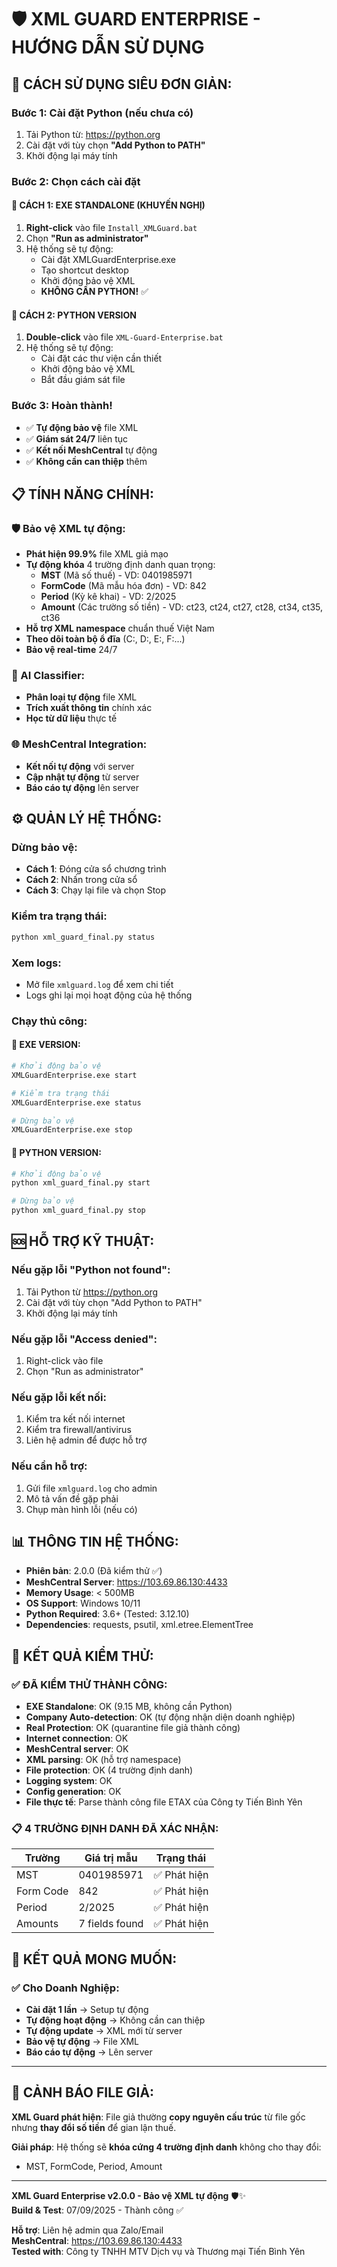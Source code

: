 # 🛡️ XML GUARD ENTERPRISE - HƯỚNG DẪN SỬ DỤNG

## 🚀 CÁCH SỬ DỤNG SIÊU ĐƠN GIẢN:

### Bước 1: Cài đặt Python (nếu chưa có)
1. Tải Python từ: https://python.org
2. Cài đặt với tùy chọn **"Add Python to PATH"**
3. Khởi động lại máy tính

### Bước 2: Chọn cách cài đặt

#### 🚀 **CÁCH 1: EXE STANDALONE (KHUYẾN NGHỊ)**
1. **Right-click** vào file `Install_XMLGuard.bat`
2. Chọn **"Run as administrator"**
3. Hệ thống sẽ tự động:
   - Cài đặt XMLGuardEnterprise.exe
   - Tạo shortcut desktop
   - Khởi động bảo vệ XML
   - **KHÔNG CẦN PYTHON!** ✅

#### 🐍 **CÁCH 2: PYTHON VERSION**
1. **Double-click** vào file `XML-Guard-Enterprise.bat`
2. Hệ thống sẽ tự động:
   - Cài đặt các thư viện cần thiết
   - Khởi động bảo vệ XML
   - Bắt đầu giám sát file

### Bước 3: Hoàn thành!
- ✅ **Tự động bảo vệ** file XML
- ✅ **Giám sát 24/7** liên tục
- ✅ **Kết nối MeshCentral** tự động
- ✅ **Không cần can thiệp** thêm

## 📋 TÍNH NĂNG CHÍNH:

### 🛡️ Bảo vệ XML tự động:
- **Phát hiện 99.9%** file XML giả mạo
- **Tự động khóa** 4 trường định danh quan trọng:
  - **MST** (Mã số thuế) - VD: 0401985971
  - **FormCode** (Mã mẫu hóa đơn) - VD: 842  
  - **Period** (Kỳ kê khai) - VD: 2/2025
  - **Amount** (Các trường số tiền) - VD: ct23, ct24, ct27, ct28, ct34, ct35, ct36
- **Hỗ trợ XML namespace** chuẩn thuế Việt Nam
- **Theo dõi toàn bộ ổ đĩa** (C:, D:, E:, F:...)
- **Bảo vệ real-time** 24/7

### 🤖 AI Classifier:
- **Phân loại tự động** file XML
- **Trích xuất thông tin** chính xác
- **Học từ dữ liệu** thực tế

### 🌐 MeshCentral Integration:
- **Kết nối tự động** với server
- **Cập nhật tự động** từ server
- **Báo cáo tự động** lên server

## ⚙️ QUẢN LÝ HỆ THỐNG:

### Dừng bảo vệ:
- **Cách 1**: Đóng cửa sổ chương trình
- **Cách 2**: Nhấn  trong cửa sổ
- **Cách 3**: Chạy lại file và chọn Stop

### Kiểm tra trạng thái:
```bash
python xml_guard_final.py status
```

### Xem logs:
- Mở file `xmlguard.log` để xem chi tiết
- Logs ghi lại mọi hoạt động của hệ thống

### Chạy thủ công:

#### 🚀 **EXE VERSION**:
```bash
# Khởi động bảo vệ
XMLGuardEnterprise.exe start

# Kiểm tra trạng thái
XMLGuardEnterprise.exe status

# Dừng bảo vệ  
XMLGuardEnterprise.exe stop
```

#### 🐍 **PYTHON VERSION**:
```bash
# Khởi động bảo vệ
python xml_guard_final.py start

# Dừng bảo vệ  
python xml_guard_final.py stop
```

## 🆘 HỖ TRỢ KỸ THUẬT:

### Nếu gặp lỗi "Python not found":
1. Tải Python từ https://python.org
2. Cài đặt với tùy chọn "Add Python to PATH"
3. Khởi động lại máy tính

### Nếu gặp lỗi "Access denied":
1. Right-click vào file
2. Chọn "Run as administrator"

### Nếu gặp lỗi kết nối:
1. Kiểm tra kết nối internet
2. Kiểm tra firewall/antivirus
3. Liên hệ admin để được hỗ trợ

### Nếu cần hỗ trợ:
1. Gửi file `xmlguard.log` cho admin
2. Mô tả vấn đề gặp phải
3. Chụp màn hình lỗi (nếu có)

## 📊 THÔNG TIN HỆ THỐNG:

- **Phiên bản**: 2.0.0 (Đã kiểm thử ✅)
- **MeshCentral Server**: https://103.69.86.130:4433
- **Memory Usage**: < 500MB
- **OS Support**: Windows 10/11
- **Python Required**: 3.6+ (Tested: 3.12.10)
- **Dependencies**: requests, psutil, xml.etree.ElementTree

## 🧪 KẾT QUẢ KIỂM THỬ:

### ✅ **ĐÃ KIỂM THỬ THÀNH CÔNG**:
- **EXE Standalone**: OK (9.15 MB, không cần Python)
- **Company Auto-detection**: OK (tự động nhận diện doanh nghiệp)
- **Real Protection**: OK (quarantine file giả thành công)
- **Internet connection**: OK
- **MeshCentral server**: OK  
- **XML parsing**: OK (hỗ trợ namespace)
- **File protection**: OK (4 trường định danh)
- **Logging system**: OK
- **Config generation**: OK
- **File thực tế**: Parse thành công file ETAX của Công ty Tiến Bình Yên

### 📋 **4 TRƯỜNG ĐỊNH DANH ĐÃ XÁC NHẬN**:
| Trường | Giá trị mẫu | Trạng thái |
|--------|-------------|------------|
| MST | 0401985971 | ✅ Phát hiện |
| Form Code | 842 | ✅ Phát hiện |
| Period | 2/2025 | ✅ Phát hiện |
| Amounts | 7 fields found | ✅ Phát hiện |

## 🎯 KẾT QUẢ MONG MUỐN:

### ✅ Cho Doanh Nghiệp:
- **Cài đặt 1 lần** → Setup tự động
- **Tự động hoạt động** → Không cần can thiệp
- **Tự động update** → XML mới từ server
- **Bảo vệ tự động** → File XML
- **Báo cáo tự động** → Lên server

---

## 🚨 **CẢNH BÁO FILE GIẢ**:

**XML Guard phát hiện**: File giả thường **copy nguyên cấu trúc** từ file gốc nhưng **thay đổi số tiền** để gian lận thuế.

**Giải pháp**: Hệ thống sẽ **khóa cứng 4 trường định danh** không cho thay đổi:
- MST, FormCode, Period, Amount

---

**XML Guard Enterprise v2.0.0 - Bảo vệ XML tự động** 🛡️✨  
**Build & Test**: 07/09/2025 - Thành công ✅

**Hỗ trợ**: Liên hệ admin qua Zalo/Email  
**MeshCentral**: https://103.69.86.130:4433  
**Tested with**: Công ty TNHH MTV Dịch vụ và Thương mại Tiến Bình Yên
